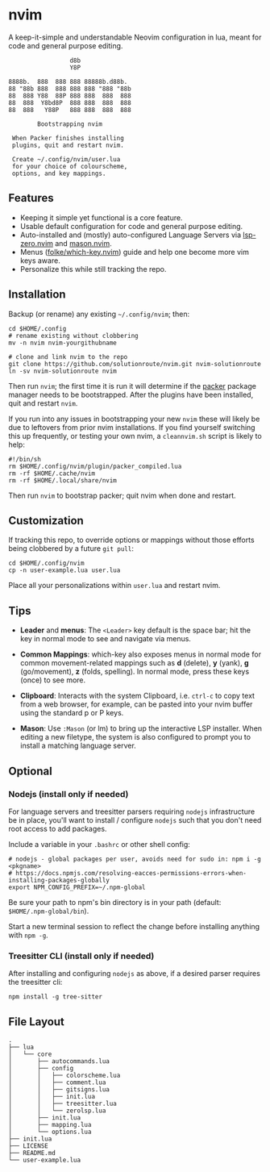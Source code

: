# nvim

A keep-it-simple and understandable Neovim configuration in lua, meant for code
and general purpose editing.


                     d8b
                     Y8P

    8888b.  888  888 888 88888b.d88b.
    88 "88b 888  888 888 888 "888 "88b
    88  888 Y88  88P 888 888  888  888
    88  888  Y8bd8P  888 888  888  888
    88  888   Y88P   888 888  888  888

            Bootstrapping nvim

     When Packer finishes installing
     plugins, quit and restart nvim.

     Create ~/.config/nvim/user.lua
     for your choice of colourscheme,
     options, and key mappings.

## Features

- Keeping it simple yet functional is a core feature.
- Usable default configuration for code and general purpose editing.
- Auto-installed and (mostly) auto-configured Language Servers via
  [lsp-zero.nvim](https://github.com/VonHeikemen/lsp-zero.nvim) and
  [mason.nvim](https://github.com/williamboman/mason.nvim).
- Menus ([folke/which-key.nvim](https://github.com/folke/which-key.nvim)) guide
  and help one become more vim keys aware.
- Personalize this while still tracking the repo.

## Installation

Backup (or rename) any existing `~/.config/nvim`; then:

    cd $HOME/.config
    # rename existing without clobbering
    mv -n nvim nvim-yourgithubname

    # clone and link nvim to the repo
    git clone https://github.com/solutionroute/nvim.git nvim-solutionroute
    ln -sv nvim-solutionroute nvim

Then run `nvim`; the first time it is run it will determine if the [packer]()
package manager needs to be bootstrapped. After the plugins have been
installed, quit and restart `nvim`.

If you run into any issues in bootstrapping your new `nvim` these will likely
be due to leftovers from prior nvim installations. If you find yourself
switching this up frequently, or testing your own nvim, a `cleannvim.sh` script
is likely to help:

    #!/bin/sh
    rm $HOME/.config/nvim/plugin/packer_compiled.lua
    rm -rf $HOME/.cache/nvim
    rm -rf $HOME/.local/share/nvim

Then run `nvim` to bootstrap packer; quit nvim when done and restart.

## Customization

If tracking this repo, to override options or mappings without those efforts
being clobbered by a future `git pull`:

    cd $HOME/.config/nvim
    cp -n user-example.lua user.lua

Place all your personalizations within `user.lua` and restart nvim.

## Tips

- **Leader** and **menus**: The `<Leader>` key default is the space bar; hit
  the <Leader> key in normal mode to see and navigate via menus.

- **Common Mappings**: which-key also exposes menus in normal mode for common
  movement-related mappings such as **d** (delete), **y** (yank), **g**
  (go/movement), **z** (folds, spelling). In normal mode, press these keys
  (once) to see more.

- **Clipboard**: Interacts with the system Clipboard, i.e. `ctrl-c` to copy
  text from a web browser, for example, can be pasted into your nvim buffer
  using the standard p or P keys.

- **Mason**: Use `:Mason` (or <Leader>lm) to bring up the interactive LSP
  installer. When editing a new filetype, the system is also configured to
  prompt you to install a matching language server.

## Optional

### Nodejs (install only if needed)

For language servers and treesitter parsers requiring `nodejs` infrastructure
be in place, you'll want to install / configure `nodejs` such that you don't
need root access to add packages.

Include a variable in your `.bashrc` or other shell config:

    # nodejs - global packages per user, avoids need for sudo in: npm i -g <pkgname>
    # https://docs.npmjs.com/resolving-eacces-permissions-errors-when-installing-packages-globally
    export NPM_CONFIG_PREFIX=~/.npm-global

Be sure your path to npm's bin directory is in your path (default:
`$HOME/.npm-global/bin`).

Start a new terminal session to reflect the change before installing anything with `npm -g`.

### Treesitter CLI (install only if needed)

After installing and configuring `nodejs` as above, if a desired parser
requires the treesitter cli:

    npm install -g tree-sitter

## File Layout

    .
    ├── lua
    │   └── core
    │       ├── autocommands.lua
    │       ├── config
    │       │   ├── colorscheme.lua
    │       │   ├── comment.lua
    │       │   ├── gitsigns.lua
    │       │   ├── init.lua
    │       │   ├── treesitter.lua
    │       │   └── zerolsp.lua
    │       ├── init.lua
    │       ├── mapping.lua
    │       └── options.lua
    ├── init.lua
    ├── LICENSE
    ├── README.md
    └── user-example.lua

